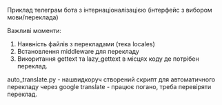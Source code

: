 Приклад телеграм бота з інтернаціоналізацією (інтерфейс з вибором мови/переклада)

Важливі моменти:
1. Наявність файлів з перекладами (тека locales)
2. Встановлення middleware для перекладу
3. Викоритання gettext та lazy_gettext в місцях коду де потрібен переклад.

auto_translate.py - нашвидкоруч створений скрипт для автоматичного перекладу через google translate - працює погано, треба перевіряти переклад.    
